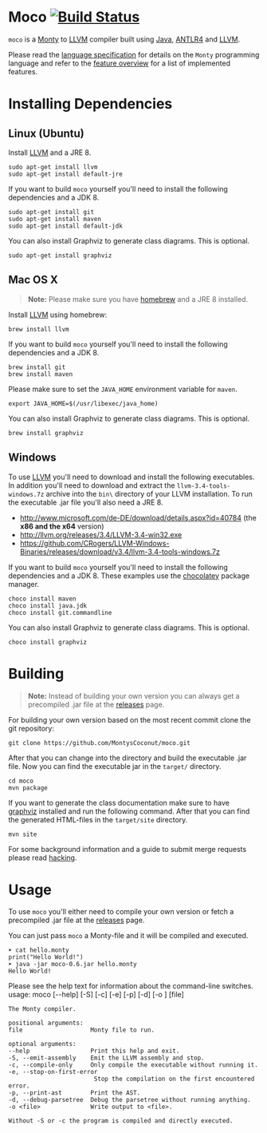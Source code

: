 
Moco [![Build Status](https://travis-ci.org/MontysCoconut/moco.svg?branch=master)](https://travis-ci.org/MontysCoconut/moco)
====

`moco` is a [Monty](http://montyscoconut.github.io/) to
[LLVM](http://llvm.org/) compiler built using
[Java](https://www.java.com/en/), [ANTLR4](http://www.antlr.org/) and
[LLVM](http://llvm.org/).

Please read the [language
specification](http://montyscoconut.github.io/downloads.html) for
details on the `Monty` programming language and refer to the [feature
overview](FEATURES.md) for a list of implemented features.

Installing Dependencies
=======================

Linux (Ubuntu)
--------------

Install [LLVM](http://llvm.org/) and a JRE 8.

    sudo apt-get install llvm
    sudo apt-get install default-jre

If you want to build `moco` yourself you'll need to install the following
dependencies and a JDK 8.

    sudo apt-get install git
    sudo apt-get install maven
    sudo apt-get install default-jdk

You can also install Graphviz to generate class diagrams. This is optional.

    sudo apt-get install graphviz

Mac OS X
--------

> **Note:** Please make sure you have [homebrew](http://brew.sh/) and a JRE 8
installed.

Install [LLVM](http://llvm.org/) using homebrew:

    brew install llvm

If you want to build `moco` yourself you'll need to install the following
dependencies and a JDK 8.

    brew install git
    brew install maven

Please make sure to set the `JAVA_HOME` environment variable for `maven`.

    export JAVA_HOME=$(/usr/libexec/java_home)

You can also install Graphviz to generate class diagrams. This is optional.

    brew install graphviz

Windows
-------

To use [LLVM](http://llvm.org/) you'll need to download and install the
following executables. In addition you'll need to download and extract the
`llvm-3.4-tools-windows.7z` archive into the `bin\` directory of your LLVM
installation. To run the executable .jar file you'll also need a JRE 8.


- http://www.microsoft.com/de-DE/download/details.aspx?id=40784 (the **x86 and
  the x64** version)
- http://llvm.org/releases/3.4/LLVM-3.4-win32.exe
- https://github.com/CRogers/LLVM-Windows-Binaries/releases/download/v3.4/llvm-3.4-tools-windows.7z

If you want to build `moco` yourself you'll need to install the following
dependencies and a JDK 8. These examples use the
[chocolatey](https://chocolatey.org/) package manager.

    choco install maven
    choco install java.jdk
    choco install git.commandline

You can also install Graphviz to generate class diagrams. This is optional.

    choco install graphviz

Building
========

> **Note:** Instead of building your own version you can always get a
precompiled .jar file at the
[releases](https://github.com/MontysCoconut/moco/releases) page.

For building your own version based on the most recent commit clone the git
repository:

    git clone https://github.com/MontysCoconut/moco.git

After that you can change into the directory and build the executable
.jar file. Now you can find the executable jar in the `target/` directory.

    cd moco
    mvn package

If you want to generate the class documentation make sure to have
[graphviz](http://www.graphviz.org/) installed and run the following command.
After that you can find the generated HTML-files in the `target/site`
directory.

    mvn site

For some background information and a guide to submit merge requests please
read [hacking](HACKING.md).

Usage
=====

To use `moco` you'll either need to compile your own version or fetch a
precompiled .jar file at the
[releases](https://github.com/MontysCoconut/moco/releases) page.

You can just pass `moco` a Monty-file and it will be compiled and executed.

    ➤ cat hello.monty
    print("Hello World!")
    ➤ java -jar moco-0.6.jar hello.monty
    Hello World!

Please see the help text for information about the command-line switches.
    usage: moco [--help] [-S] [-c] [-e] [-p] [-d] [-o <file>] [file]

    The Monty compiler.

    positional arguments:
    file                   Monty file to run.

    optional arguments:
    --help                 Print this help and exit.
    -S, --emit-assembly    Emit the LLVM assembly and stop.
    -c, --compile-only     Only compile the executable without running it.
    -e, --stop-on-first-error
                            Stop the compilation on the first encountered error.
    -p, --print-ast        Print the AST.
    -d, --debug-parsetree  Debug the parsetree without running anything.
    -o <file>              Write output to <file>.

    Without -S or -c the program is compiled and directly executed.
